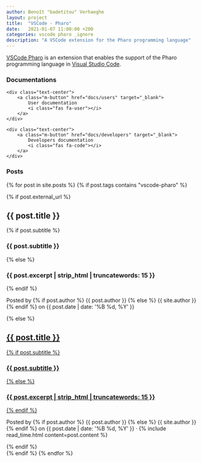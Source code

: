 ```yaml
---
author: Benoît "badetitou" Verhaeghe
layout: project
title:  "VSCode - Pharo"
date:   2021-01-07 11:00:00 +200
categories: vscode pharo _ignore
description: "A VSCode extension for the Pharo programming language"
---
```


[VSCode Pharo](https://marketplace.visualstudio.com/items?itemName=badetitou.pharo-language-server) is an extension that enables the support of the Pharo programming language in [Visual Studio Code](https://code.visualstudio.com/).

### Documentations

<div class="masonry masonry-2">

    <div class="text-center">
        <a class="m-button" href="docs/users" target="_blank">
            User documentation
            <i class="fas fa-user"></i>
        </a>
    </div>

    <div class="text-center">
        <a class="m-button" href="docs/developers" target="_blank">
            Developers documentation
            <i class="fas fa-code"></i>
        </a>
    </div>
</div>

### Posts

<div class="masonry masonry-2">

{% for post in site.posts %}
 {% if post.tags contains "vscode-pharo" %}
  <div class="card">
    <div class="card-content post-preview">
      {% if post.external_url %}
        <a href="{{ post.external_url }}">
          <div>
            <div style="display: inline-grid;">
              <h2 class="card-title">{{ post.title }}</h2>
              {% if post.subtitle %}
              <h3 class="card-subtitle">{{ post.subtitle }}</h3>
              {% else %}
              <h3 class="card-subtitle">{{ post.excerpt | strip_html | truncatewords: 15 }}</h3>
              {% endif %}
            </div>
            <i class="fas fa-external-link-alt" style="float: right;" aria-hidden="true"></i>
          </div>
        </a>
        <p class="post-meta">Posted by
          {% if post.author %}
          {{ post.author }}
          {% else %}
          {{ site.author }}
          {% endif %}
          on
          {{ post.date | date: '%B %d, %Y' }}</p>
      {% else %}
        <a href="{{ post.url | prepend: site.baseurl | replace: '//', '/' }}">
          <h2 class="card-title">{{ post.title }}</h2>
          {% if post.subtitle %}
          <h3 class="card-subtitle">{{ post.subtitle }}</h3>
          {% else %}
          <h3 class="card-subtitle">{{ post.excerpt | strip_html | truncatewords: 15 }}</h3>
          {% endif %}
        </a>
        <p class="post-meta">Posted by
          {% if post.author %}
          {{ post.author }}
          {% else %}
          {{ site.author }}
          {% endif %}
          on
          {{ post.date | date: '%B %d, %Y' }} &middot; {% include read_time.html content=post.content %}</p>
      {% endif %}
    </div>
  </div>
   {% endif %}
{% endfor %}

</div>